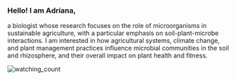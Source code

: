 ### Hello! I am Adriana,
a biologist whose research focuses on the role of microorganisms in sustainable agriculture, with a particular emphasis on soil-plant-microbe interactions. I am interested in how agricultural systems, climate change, and plant management practices influence microbial communities in the soil and rhizosphere, and their overall impact on plant health and fitness.

</p>
<img src="https://komarev.com/ghpvc/?username=adrianagiongo&color=blue" alt="watching_count" />

<!--
**adrianagiongo/adrianagiongo** is a ✨ _special_ ✨ repository because its `README.md` (this file) appears on your GitHub profile.

Here are some ideas to get you started:
<img src="https://profile-counter.glitch.me/{adrianagiongo}/count.svg" alt="adrianagiongo :: Visitor's Count" />
- 🔭 I’m currently working on ...
- 🌱 I’m currently learning ...
- 👯 I’m looking to collaborate on ...
- 🤔 I’m looking for help with ...
- 💬 Ask me about ...
- 📫 How to reach me: ...
- 😄 Pronouns: ...
- ⚡ Fun fact: ...
-->
